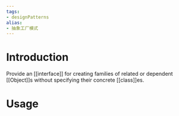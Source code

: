 ```yaml
---
tags:
- designPatterns 
alias:
- 抽象工厂模式
---
```

# Introduction 
Provide an [[interface]] for creating families of related or dependent [[Object]]s without specifying their concrete [[class]]es.
# Usage

